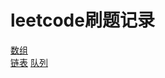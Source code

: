 # leetcode刷题记录
[数组](https://github.com/zdz19/-/blob/main/%E6%95%B0%E7%BB%84.md)  
[链表](https://github.com/zdz19/-/blob/main/%E9%93%BE%E8%A1%A8.md)
[队列](https://github.com/zdz19/-/blob/main/%E9%98%9F%E5%88%97.md)
